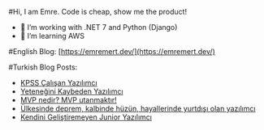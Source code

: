 #Hi, I am Emre.
Code is cheap, show me the product!

- 🔭 I’m working with .NET 7 and Python (Django)
- 🌱 I’m learning AWS

#English Blog: [https://emremert.dev/](https://emremert.dev/)

#Turkish Blog Posts:
<!-- BLOG-POST-LIST:START -->
- [KPSS Çalışan Yazılımcı](https://www.saascommando.com/2023/05/kpss-calsan-yazlmc.html)
- [Yeteneğini Kaybeden Yazılımcı](https://www.saascommando.com/2023/04/yetenegini-kaybeden-yazlmc.html)
- [MVP nedir? MVP utanmaktır!](https://www.saascommando.com/2023/03/mvp-nedir-mvp-utanmaktr.html)
- [Ülkesinde deprem, kalbinde hüzün, hayallerinde yurtdışı olan yazılımcı](https://www.saascommando.com/2023/02/ulkesinde-deprem-kalbinde-huzun.html)
- [Kendini Geliştiremeyen Junior Yazılımcı](https://www.saascommando.com/2023/01/kendini-gelistiremeyen-junior-yazlmc.html)
<!-- BLOG-POST-LIST:END -->
